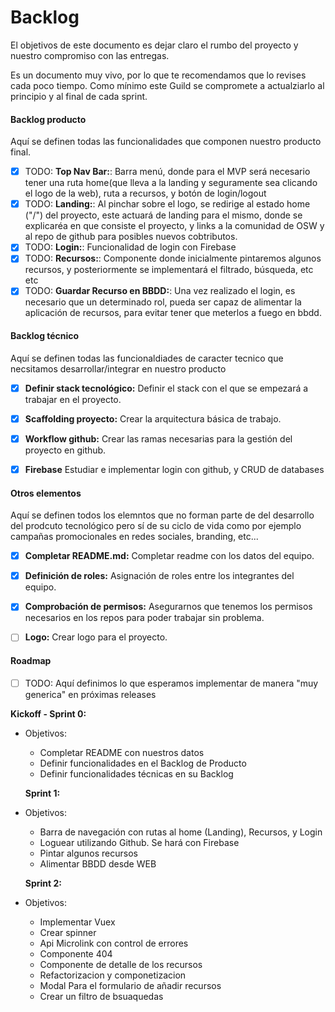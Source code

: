 # Backlog

El objetivos de este documento es dejar claro el rumbo del proyecto y nuestro compromiso con las entregas.

Es un documento muy vivo, por lo que te recomendamos que lo revises cada poco tiempo. Como mínimo este Guild se compromete a actualziarlo al principio y al final de cada sprint.

#### Backlog producto

Aquí se definen todas las funcionalidades que componen nuestro producto final.

- [X] TODO: **Top Nav Bar:**: Barra menú, donde para el MVP será necesario tener una ruta home(que lleva a la landing y seguramente sea clicando el logo de la web), ruta a recursos, y botón de login/logout
- [X] TODO: **Landing:**: Al pinchar sobre el logo, se redirige al estado home ("/") del proyecto, este actuará de landing para el mismo, donde se explicaréa en que consiste el proyecto, y links a la comunidad de OSW y al repo de github para posibles nuevos cobtributos.
- [X] TODO: **Login:**: Funcionalidad de login con Firebase
- [X] TODO: **Recursos:**: Componente donde inicialmente pintaremos algunos recursos, y posteriormente se implementará el filtrado, búsqueda, etc etc
- [X] TODO: **Guardar Recurso en BBDD:**: Una vez realizado el login, es necesario que un determinado rol, pueda ser capaz de alimentar la aplicación de recursos, para evitar tener que meterlos a fuego en bbdd. 

#### Backlog técnico

Aquí se definen todas las funcionaldiades de caracter tecnico que necsitamos desarrollar/integrar en nuestro producto

- [X] **Definir stack tecnológico:** Definir el stack con el que se empezará a trabajar en el proyecto.
- [X] **Scaffolding proyecto:** Crear la arquitectura básica de trabajo.
- [X] **Workflow github:** Crear las ramas necesarias para la gestión del proyecto en github.
- [X] **Firebase** Estudiar e implementar login con github, y CRUD de databases


#### Otros elementos

Aquí se definen todos los elemntos que no forman parte de del desarrollo del prodcuto tecnológico pero sí de su ciclo de vida como por ejemplo campañas promocionales en redes sociales, branding, etc...

- [X] **Completar README.md:** Completar readme con los datos del equipo.
- [X] **Definición de roles:** Asignación de roles entre los integrantes del equipo.
- [X] **Comprobación de permisos:** Asegurarnos que tenemos los permisos necesarios en los repos para poder trabajar sin problema. 
- [ ] **Logo:** Crear logo para el proyecto.


#### Roadmap

- [ ] TODO: Aquí definimos lo que esperamos implementar de manera "muy generica" en próximas releases


**Kickoff - Sprint 0:**
- Objetivos:
  - Completar README con nuestros datos
  - Definir funcionalidades en el Backlog de Producto
  - Definir funcionalidades técnicas en su Backlog

  **Sprint 1:**
- Objetivos:  
  - Barra de navegación con rutas al home (Landing), Recursos, y Login
  - Loguear utilizando Github. Se hará con Firebase  
  - Pintar algunos recursos 
  - Alimentar BBDD desde WEB

  **Sprint 2:**
- Objetivos:  
  - Implementar Vuex
  - Crear spinner  
  - Api Microlink con control de errores 
  - Componente 404
  - Componente de detalle de los recursos
  - Refactorizacion y componetizacion
  - Modal Para el formulario de añadir recursos
  - Crear un filtro de bsuaquedas
